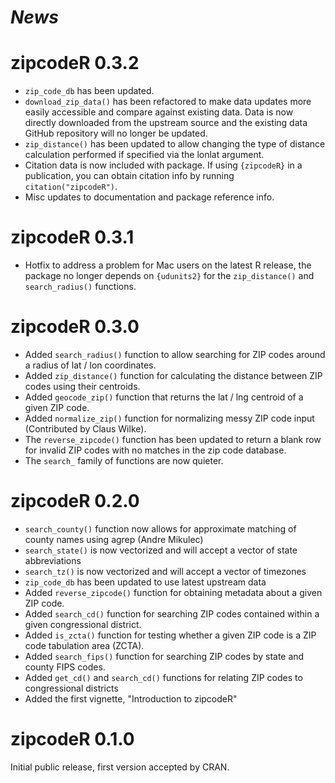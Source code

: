 # *News*

# zipcodeR 0.3.2
- `zip_code_db` has been updated.
- `download_zip_data()` has been refactored to make data updates more easily accessible and compare against existing data. Data is now directly downloaded from the upstream source and the existing data GitHub repository will no longer be updated.
- `zip_distance()` has been updated to allow changing the type of distance calculation performed if specified via the lonlat argument.
- Citation data is now included with package. If using `{zipcodeR}` in a publication, you can obtain citation info by running `citation("zipcodeR")`.
- Misc updates to documentation and package reference info.

# zipcodeR 0.3.1
- Hotfix to address a problem for Mac users on the latest R release, the package no longer depends on `{udunits2}` for the `zip_distance()` and `search_radius()` functions.

# zipcodeR 0.3.0
- Added `search_radius()` function to allow searching for ZIP codes around a radius of lat / lon coordinates.
- Added `zip_distance()` function for calculating the distance between ZIP codes using their centroids.
- Added `geocode_zip()` function that returns the lat / lng centroid of a given ZIP code.
- Added `normalize_zip()` function for normalizing messy ZIP code input (Contributed by Claus Wilke).
- The `reverse_zipcode()` function has been updated to return a blank row for invalid ZIP codes with no matches in the zip code database.
- The `search_` family of functions are now quieter.

# zipcodeR 0.2.0
- `search_county()` function now allows for approximate matching of county names using agrep (Andre Mikulec)
- `search_state()` is now vectorized and will accept a vector of state abbreviations
- `search_tz()` is now vectorized and will accept a vector of timezones
- `zip_code_db` has been updated to use latest upstream data
- Added `reverse_zipcode()` function for obtaining metadata about a given ZIP code.
- Added `search_cd()` function for searching ZIP codes contained within a given congressional district.
- Added `is_zcta()` function for testing whether a given ZIP code is a ZIP code tabulation area (ZCTA).
- Added `search_fips()` function for searching ZIP codes by state and county FIPS codes.
- Added `get_cd()` and `search_cd()` functions for relating ZIP codes to congressional districts
- Added the first vignette, "Introduction to zipcodeR"

# zipcodeR 0.1.0
Initial public release, first version accepted by CRAN.
